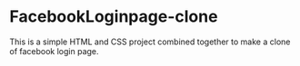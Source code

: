 # FacebookLoginpage-clone
This is a simple HTML and CSS project combined together to make a clone of  facebook login page. 
